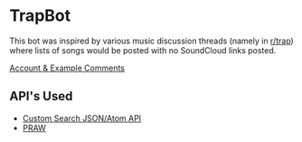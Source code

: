 # TrapBot

This bot was inspired by various music discussion threads (namely
in [r/trap](https://www.reddit.com/r/trap/)) where lists of songs would be
posted with no SoundCloud links posted.

[Account & Example Comments](https://www.reddit.com/user/trapscbot/comments/)

## API's Used
- [Custom Search JSON/Atom API](https://developers.google.com/custom-search/json-api/v1/overview)
- [PRAW](https://github.com/praw-dev/praw)
